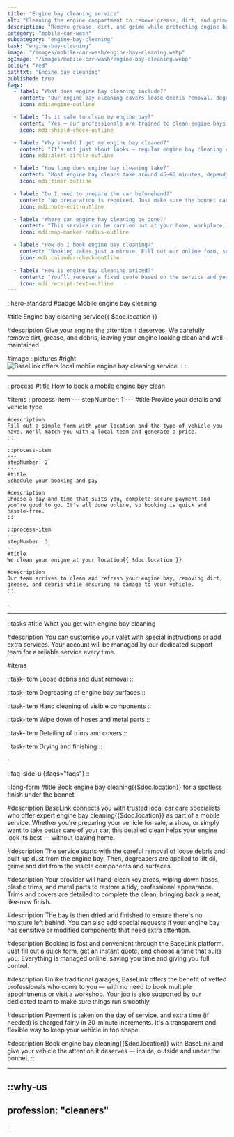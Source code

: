 ```yaml
---
title: "Engine bay cleaning service"
alt: "Cleaning the engine compartment to remove grease, dirt, and grime while protecting sensitive components"
description: "Remove grease, dirt, and grime while protecting engine bay components"
category: "mobile-car-wash"
subcategory: "engine-bay-cleaning"
task: "engine-bay-cleaning"
image: "/images/mobile-car-wash/engine-bay-cleaning.webp"
ogImage: "/images/mobile-car-wash/engine-bay-cleaning.webp"
colour: "red"
pathtxt: "Engine bay cleaning"
published: true
faqs:
  - label: "What does engine bay cleaning include?"
    content: "Our engine bay cleaning covers loose debris removal, degreasing of visible surfaces, hand cleaning of components, and a detailed wipe-down of hoses, trims and metal parts. We finish by drying the area to prevent moisture buildup and ensure a tidy, like-new appearance."
    icon: mdi:engine-outline

  - label: "Is it safe to clean my engine bay?"
    content: "Yes — our professionals are trained to clean engine bays safely and responsibly. We avoid electrical components and use products designed specifically for automotive cleaning. If your engine has custom or sensitive parts, just let us know and we’ll adapt the process accordingly."
    icon: mdi:shield-check-outline

  - label: "Why should I get my engine bay cleaned?"
    content: "It’s not just about looks — regular engine bay cleaning can help you spot leaks, cracks or wear early. It also makes a great impression if you’re selling your car or preparing it for a show. Plus, it helps reduce grime buildup that can cause corrosion over time."
    icon: mdi:alert-circle-outline

  - label: "How long does engine bay cleaning take?"
    content: "Most engine bay cleans take around 45–60 minutes, depending on the condition of your vehicle. If extra time is needed for deep grime or detailing, we’ll let you know in advance and bill fairly in 30-minute increments."
    icon: mdi:timer-outline

  - label: "Do I need to prepare the car beforehand?"
    content: "No preparation is required. Just make sure the bonnet can be opened and the engine is cool. If there are specific areas to avoid or custom components to be cautious around, you can leave instructions in the booking form."
    icon: mdi:note-edit-outline

  - label: "Where can engine bay cleaning be done?"
    content: "This service can be carried out at your home, workplace, or any private location where there’s space for our team to work. Public roads or narrow spaces aren’t suitable — but driveways, car parks, or garages are perfect."
    icon: mdi:map-marker-radius-outline

  - label: "How do I book engine bay cleaning?"
    content: "Booking takes just a minute. Fill out our online form, select the engine bay cleaning option, and choose a time that suits you. You'll receive an instant quote and booking confirmation straight to your account."
    icon: mdi:calendar-check-outline

  - label: "How is engine bay cleaning priced?"
    content: "You’ll receive a fixed quote based on the service and your location. Payment is collected on the day, and if extra time is required, it’s billed in 30-minute blocks at a fair rate. All pricing is clear and upfront — no surprises."
    icon: mdi:receipt-text-outline
---
```


::hero-standard
#badge
Mobile engine bay cleaning

#title
Engine bay cleaning service{{ $doc.location }}

#description
Give your engine the attention it deserves. We carefully remove dirt, grease, and debris, leaving your engine looking clean and well-maintained.

#image
    ::pictures
    #right
    ![BaseLink offers local mobile engine bay cleaning service](/images/mobile-car-wash/engine-bay-cleaning.webp)
    ::
::

---

::process
#title
How to book a mobile engine bay clean

#items
    ::process-item
    ---
    stepNumber: 1
    ---
    #title
    Provide your details and vehicle type

    #description
    Fill out a simple form with your location and the type of vehicle you have. We'll match you with a local team and generate a price.
    ::
    
    ::process-item
    ---
    stepNumber: 2
    ---
    #title
    Schedule your booking and pay

    #description
    Choose a day and time that suits you, complete secure payment and you're good to go. It's all done online, so booking is quick and hassle-free.
    ::

    ::process-item
    ---
    stepNumber: 3
    ---
    #title
    We clean your enigne at your location{{ $doc.location }}

    #description
    Our team arrives to clean and refresh your engine bay, removing dirt, grease, and debris while ensuring no damage to your vehicle.
    ::
::

---

::tasks
#title
What you get with engine bay cleaning

#description
You can customise your valet with special instructions or add extra services. Your account will be managed by our dedicated support team for a reliable service every time.

#items

  ::task-item
  Loose debris and dust removal
  ::
  
  ::task-item
  Degreasing of engine bay surfaces
  ::
  
  ::task-item
  Hand cleaning of visible components
  ::
  
  ::task-item
  Wipe down of hoses and metal parts
  ::
  
  ::task-item
  Detailing of trims and covers
  ::

  ::task-item
  Drying and finishing
  ::

::


::faq-side-ui{:faqs="faqs"}
::


::long-form
#title
Book engine bay cleaning{{$doc.location}} for a spotless finish under the bonnet

#description
BaseLink connects you with trusted local car care specialists who offer expert engine bay cleaning{{$doc.location}} as part of a mobile service. Whether you're preparing your vehicle for sale, a show, or simply want to take better care of your car, this detailed clean helps your engine look its best — without leaving home.

#description
The service starts with the careful removal of loose debris and built-up dust from the engine bay. Then, degreasers are applied to lift oil, grime and dirt from the visible components and surfaces.

#description
Your provider will hand-clean key areas, wiping down hoses, plastic trims, and metal parts to restore a tidy, professional appearance. Trims and covers are detailed to complete the clean, bringing back a neat, like-new finish.

#description
The bay is then dried and finished to ensure there's no moisture left behind. You can also add special requests if your engine bay has sensitive or modified components that need extra attention.

#description
Booking is fast and convenient through the BaseLink platform. Just fill out a quick form, get an instant quote, and choose a time that suits you. Everything is managed online, saving you time and giving you full control.

#description
Unlike traditional garages, BaseLink offers the benefit of vetted professionals who come to you — with no need to book multiple appointments or visit a workshop. Your job is also supported by our dedicated team to make sure things run smoothly.

#description
Payment is taken on the day of service, and extra time (if needed) is charged fairly in 30-minute increments. It's a transparent and flexible way to keep your vehicle in top shape.

#description
Book engine bay cleaning{{$doc.location}} with BaseLink and give your vehicle the attention it deserves — inside, outside and under the bonnet.
::

---

::why-us
---
profession: "cleaners"
---
::